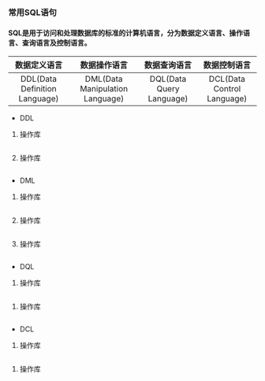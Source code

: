 ### 常用SQL语句 

#### SQL是用于访问和处理数据库的标准的计算机语言，分为数据定义语言、操作语言、查询语言及控制语言。

| 数据定义语言 | 数据操作语言 | 数据查询语言 | 数据控制语言 | 
| :---: | :---: | :---: | :---: | 
| DDL(Data Definition Language) | DML(Data Manipulation Language) | DQL(Data Query Language) |  DCL(Data Control Language) | 

  * DDL 

1. 操作库 

  ``` 

  ``` 

2. 操作库 

  ``` 

  ``` 

  * DML 

1. 操作库 

  ``` 

  ``` 

2. 操作库 

  ``` 

  ``` 

3. 操作库 

  ``` 

  ``` 

  * DQL 

1. 操作库 

  ``` 

  ``` 

1. 操作库 

  ``` 

  ``` 

  * DCL 

1. 操作库 

  ``` 

  ``` 

1. 操作库 

  ``` 

  ``` 
